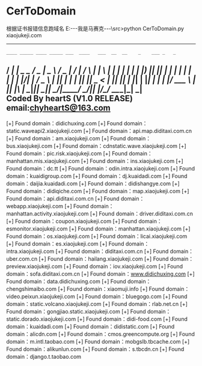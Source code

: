# CerToDomain
根据证书报错信息跑域名
E:\---我是马赛克---\src>python CerToDomain.py xiaojukeji.com

----------------------------------------------------------------------
    ____ _____ ____ _____ ___  ____   ___  __  __    _    ___ _   _
   / ___| ____|  _ \_   _/ _ \|  _ \ / _ \|  \/  |  / \  |_ _| \ | |
  | |   |  _| | |_) || || | | | | | | | | | |\/| | / _ \  | ||  \| |
  | |___| |___|  _ < | || |_| | |_| | |_| | |  | |/ ___ \ | || |\  |
   \____|_____|_| \_\|_| \___/|____/ \___/|_|  |_/_/   \_\___|_| \_|                                                    
              Coded By heartS (V1.0 RELEASE) email:chyheartS@163.com
----------------------------------------------------------------------

[+] Found domain：didichuxing.com
[+] Found domain：static.waveapi2.xiaojukeji.com
[+] Found domain：api.map.diditaxi.com.cn
[+] Found domain：am.xiaojukeji.com
[+] Found domain：bus.xiaojukeji.com
[+] Found domain：cdnstatic.wave.xiaojukeji.com
[+] Found domain：pic.risk.xiaojukeji.com
[+] Found domain：manhattan.mis.xiaojukeji.com
[+] Found domain：ins.xiaojukeji.com
[+] Found domain：dc.tt
[+] Found domain：odin.intra.xiaojukeji.com
[+] Found domain：kuaidigroup.com
[+] Found domain：dj.kuaidadi.com
[+] Found domain：daijia.kuaidadi.com
[+] Found domain：didishangye.com
[+] Found domain：didiqiche.com
[+] Found domain：map.xiaojukeji.com
[+] Found domain：api.diditaxi.com.cn
[+] Found domain：webapp.xiaojukeji.com
[+] Found domain：manhattan.activity.xiaojukeji.com
[+] Found domain：driver.diditaxi.com.cn
[+] Found domain：coupon.xiaojukeji.com
[+] Found domain：esmonitor.xiaojukeji.com
[+] Found domain：manhattan.xiaojukeji.com
[+] Found domain：os.xiaojukeji.com
[+] Found domain：licai.xiaojukeji.com
[+] Found domain：es.xiaojukeji.com
[+] Found domain：intra.xiaojukeji.com
[+] Found domain：diditaxi.com.cn
[+] Found domain：uber.com.cn
[+] Found domain：hailang.xiaojukeji.com
[+] Found domain：preview.xiaojukeji.com
[+] Found domain：iov.xiaojukeji.com
[+] Found domain：sofa.diditaxi.com.cn
[+] Found domain：www.didichuxing.com
[+] Found domain：data.didichuxing.com
[+] Found domain：chengshimaibo.com
[+] Found domain：xiaomuji.info
[+] Found domain：video.peixun.xiaojukeji.com
[+] Found domain：bluegogo.com
[+] Found domain：static.volcano.xiaojukeji.com
[+] Found domain：rlab.net.cn
[+] Found domain：gongjiao.static.xiaojukeji.com
[+] Found domain：static.dorado.xiaojukeji.com
[+] Found domain：didi-food.com
[+] Found domain：kuaidadi.com
[+] Found domain：didistatic.com
[+] Found domain：alicdn.com
[+] Found domain：cmos.greencompute.org
[+] Found domain：m.intl.taobao.com
[+] Found domain：mobgslb.tbcache.com
[+] Found domain：alikunlun.com
[+] Found domain：s.tbcdn.cn
[+] Found domain：django.t.taobao.com
